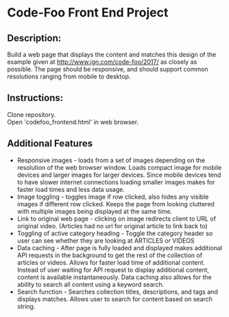 # Code-Foo Front End Project
## Description:
Build a web page that displays the content and matches this design of the example given at http://www.ign.com/code-foo/2017/ as closely as possible. The page should be responsive, and should support common resolutions ranging from mobile to desktop.

## Instructions:
Clone repository.<br />
Open 'codefoo_frontend.html' in web browser.

## Additional Features
* Responsive images - loads from a set of images depending on the resolution of the web browser window.  Loads compact image for mobile devices and larger images for larger devices.  Since mobile devices tend to have slower internet connections loading smaller images makes for faster load times and less data usage.  
* Image toggling - toggles image if row clicked, also hides any visible images if different row clicked.  Keeps the page from looking cluttered with multiple images being displayed at the same time.
* Link to original web page - clicking on image redirects client to URL of original video.  (Articles had no url for original article to link back to)
* Toggling of active category heading - Toggle the category header so user can see whether they are looking at ARTICLES or VIDEOS
* Data caching - After page is fully loaded and displayed makes additional API requests in the background to get the rest of the collection of articles or videos.  Allows for faster load time of additional content.  Instead of user waiting for API request to display additional content, content is available instantaneously.  Data caching also allows for the ability to search all content using a keyword search.
* Search function - Searches collection titles, descriptions, and tags and displays matches.  Allows user to search for content based on search string. 
